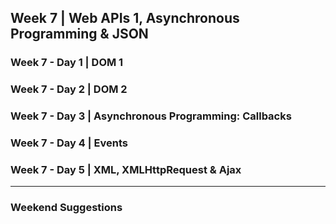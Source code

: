 ## Week 7 | Web APIs 1, Asynchronous Programming & JSON

### Week 7 - Day 1 | DOM 1

### Week 7 - Day 2 | DOM 2

### Week 7 - Day 3 | Asynchronous Programming: Callbacks

### Week 7 - Day 4 | Events

### Week 7 - Day 5 | XML, XMLHttpRequest & Ajax

---

### Weekend Suggestions